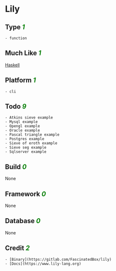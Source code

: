 # Lily

## Type <i style='color:green;'>1</i>
	- function
## Much Like <i style='color:green;'>1</i>
[Haskell](HASKELL.md)
## Platform <i style='color:green;'>1</i>
	- cli
## Todo <i style='color:green;'>9</i>
	- Atkins sieve example
	- Mysql example
	- Opengl example
	- Oracle example
	- Pascal triangle example
	- Postgres example
	- Sieve of eroth example
	- Sieve seg example
	- Sqlserver example
## Build <i style='color:green;'>0</i>
None
## Framework <i style='color:green;'>0</i>
None
## Database <i style='color:green;'>0</i>
None
## Credit <i style='color:green;'>2</i>
	- [Binary](https://gitlab.com/FascinatedBox/lily)
	- [Docs](https://www.lily-lang.org)